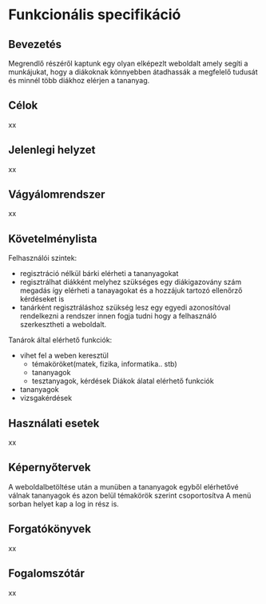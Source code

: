 # Funkcionális specifikáció

## Bevezetés
 Megrendlő részéről kaptunk egy olyan elképezlt weboldalt amely segíti a munkájukat, hogy a diákoknak könnyebben átadhassák a megfelelő tudusát és minnél több diákhoz elérjen a tananyag.

## Célok
xx

## Jelenlegi helyzet
xx

## Vágyálomrendszer
xx

## Követelménylista
Felhasználói szintek:
 - regisztráció nélkül bárki elérheti a tananyagokat
 - regisztrálhat diákként melyhez szükséges egy diákigazovány szám megadás így elérheti a tanayagokat és a hozzájuk tartozó ellenőrző kérdéseket is
 - tanárként regisztráláshoz szükség lesz egy egyedi azonosítóval rendelkezni a rendszer innen fogja tudni hogy a felhasználó szerkesztheti a weboldalt.
  
Tanárok által elérhető funkciók:
  - vihet fel a weben keresztül
      - témaköröket(matek, fizika, informatika.. stb)
      - tananyagok
      - tesztanyagok, kérdések
Diákok álatal elérhető funkciók
  - tananyagok
  - vizsgakérdések


## Használati esetek
xx

## Képernyőtervek
A weboldalbetöltése után a munüben a tananyagok egyből elérhetővé válnak tananyagok és azon belül témakörök szerint csoportosítva
A menü sorban helyet kap a log in rész is. 

## Forgatókönyvek
xx

## Fogalomszótár
xx
